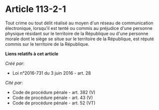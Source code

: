 # Article 113-2-1

Tout crime ou tout délit réalisé au moyen d'un réseau de communication électronique, lorsqu'il est tenté ou commis au
préjudice d'une personne physique résidant sur le territoire de la République ou d'une personne morale dont le siège se situe
sur le territoire de la République, est réputé commis sur le territoire de la République.

**Liens relatifs à cet article**

_Créé par_:

  - Loi n°2016-731 du 3 juin 2016 - art. 28

_Cité par_:

  - Code de procédure pénale - art. 382 (V)
  - Code de procédure pénale - art. 43 (V)
  - Code de procédure pénale - art. 52 (VT)
